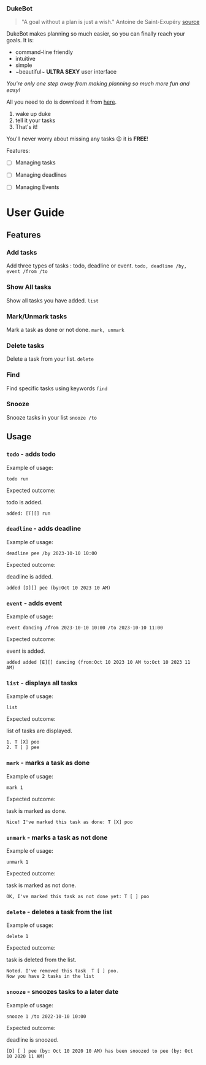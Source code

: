 ### DukeBot

> "A goal without a plan is just a wish." Antoine de Saint-Exupéry [source](https://www.quotespedia.org/authors/a/antoine-de-saint-exupery/a-goal-without-a-plan-is-just-a-wish-antoine-de-saint-exupery/)

DukeBot makes planning so much easier, so you can finally reach your goals. It is:

- command-line friendly
- intuitive
- simple
- ~beautiful~  **ULTRA SEXY** user interface

_You're only one step away from making planning so much more fun and easy!_

All you need to do is download it from [here](https://github.com/Oliverloo0909/ip/releases/tag/A-Jar).

1. wake up duke
2. tell it your tasks
3. That's it!

You'll never worry about missing any tasks 😉
it is **FREE**!

Features:
- [ ]  Managing tasks
- [ ]  Managing deadlines
- [ ] Managing Events


# User Guide

## Features

### Add tasks

Add three types of tasks : todo, deadline or event. ``` todo, deadline /by, event /from /to ```

### Show All tasks

Show all tasks you have added. ``` list ```

### Mark/Unmark tasks

Mark a task as done or not done. ``` mark, unmark ```

### Delete tasks

Delete a task from your list. ``` delete ```

### Find

Find specific tasks using keywords ``` find ```

### Snooze

Snooze tasks in your list ``` snooze /to ```


## Usage

### `todo` - adds todo

Example of usage:

`todo run`

Expected outcome:

todo is added.

```
added: [T][] run
```

### `deadline` - adds deadline

Example of usage:

`deadline pee /by 2023-10-10 10:00`

Expected outcome:

deadline is added.

```
added [D][] pee (by:Oct 10 2023 10 AM)
```

### `event` - adds event

Example of usage:

`event dancing /from 2023-10-10 10:00 /to 2023-10-10 11:00`

Expected outcome:

event is added.

```
added added [E][] dancing (from:Oct 10 2023 10 AM to:Oct 10 2023 11 AM)
```
### `list` - displays all tasks

Example of usage:

`list`

Expected outcome:

list of tasks are displayed.

```
1. T [X] poo
2. T [ ] pee
```

### `mark` - marks a task as done

Example of usage:

`mark 1`

Expected outcome:

task is marked as done.

```
Nice! I've marked this task as done: T [X] poo
```

### `unmark` - marks a task as not done

Example of usage:

`unmark 1`

Expected outcome:

task is marked as not done.

```
OK, I've marked this task as not done yet: T [ ] poo
```

### `delete` - deletes a task from the list

Example of usage:

`delete 1`

Expected outcome:

task is deleted from the list.

```
Noted. I've removed this task  T [ ] poo. 
Now you have 2 tasks in the list
```

### `snooze` - snoozes tasks to a later date

Example of usage:

`snooze 1 /to 2022-10-10 10:00`

Expected outcome:

deadline is snoozed.

```
[D] [ ] pee (by: Oct 10 2020 10 AM) has been snoozed to pee (by: Oct 10 2020 11 AM)